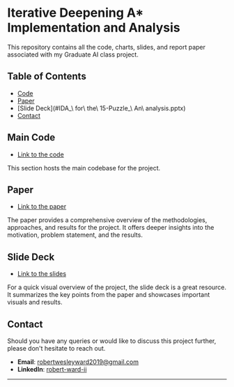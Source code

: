 # Iterative Deepening A* Implementation and Analysis
This repository contains all the code, charts, slides, and report paper associated with my Graduate AI class project.

## Table of Contents
- [Code](#15PuzzleSolver.cpp)
- [Paper](#Iterative_Deepening_AStar_for_the_fifteen_puzzle_An_AnalysisFinal.pdf)
- [Slide Deck](#IDA_\ for\ the\ 15-Puzzle_\ An\ analysis.pptx)
- [Contact](#contact)

## Main Code
- [Link to the code](https://github.com/YOUR_USERNAME/YOUR_REPO_NAME/blob/main/path_to_code/main_code.py)

This section hosts the main codebase for the project.

## Paper
- [Link to the paper](https://github.com/Robert-W-Ward/IDAStarAnalysis/blob/main/Iterative_Deepening_AStar_for_the_fifteen_puzzle__An_AnalysisFinal.pdf)

The paper provides a comprehensive overview of the methodologies, approaches, and results for the project. It offers deeper insights into the motivation, problem statement, and the results.

## Slide Deck
- [Link to the slides](https://github.com/YOUR_USERNAME/YOUR_REPO_NAME/blob/main/path_to_slides/slide_deck.pptx)

For a quick visual overview of the project, the slide deck is a great resource. It summarizes the key points from the paper and showcases important visuals and results.

## Contact

Should you have any queries or would like to discuss this project further, please don't hesitate to reach out. 
- **Email**: [robertwesleyward2019@gmail.com](mailto:robertwesleyward2019@gmail.com)
- **LinkedIn**: [robert-ward-ii]([https://www.linkedin.com/in/robert-ward-ii/])

---

